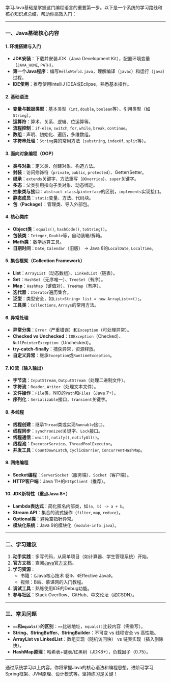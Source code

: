 学习Java基础是掌握这门编程语言的重要第一步。以下是一个系统的学习路线和核心知识点总结，帮助你高效入门：

---

### **一、Java基础核心内容**
#### **1. 环境搭建与入门**
- **JDK安装**：下载并安装JDK（Java Development Kit），配置环境变量（`JAVA_HOME`, `PATH`）。
- **第一个Java程序**：编写`HelloWorld.java`，理解编译（`javac`）和运行（`java`）过程。
- **IDE使用**：推荐使用IntelliJ IDEA或Eclipse，熟悉基本操作。

#### **2. 基础语法**
- **变量与数据类型**：基本类型（`int`, `double`, `boolean`等）、引用类型（如`String`）。
- **运算符**：算术、关系、逻辑、位运算等。
- **流程控制**：`if-else`, `switch`, `for`, `while`, `break`, `continue`。
- **数组**：声明、初始化、遍历，多维数组。
- **字符串处理**：`String`类的常用方法（`substring`, `indexOf`, `split`等）。

#### **3. 面向对象编程（OOP）**
- **类与对象**：定义类、创建对象、构造方法。
- **封装**：访问修饰符（`private`, `public`, `protected`）、Getter/Setter。
- **继承**：`extends`关键字、方法重写（`@Override`）、`super`关键字。
- **多态**：父类引用指向子类对象、动态绑定。
- **抽象类与接口**：`abstract class`与`interface`的区别，`implements`实现接口。
- **静态成员**：`static`变量、方法、代码块。
- **包（Package）**：管理类、导入外部包。

#### **4. 核心类库**
- **Object类**：`equals()`, `hashCode()`, `toString()`。
- **包装类**：`Integer`, `Double`等，自动装箱/拆箱。
- **Math类**：数学运算工具。
- **日期时间**：`Date`, `Calendar`（旧版） → Java 8的`LocalDate`, `LocalTime`。

#### **5. 集合框架（Collection Framework）**
- **List**：`ArrayList`（动态数组）、`LinkedList`（链表）。
- **Set**：`HashSet`（无序唯一）、`TreeSet`（有序）。
- **Map**：`HashMap`（键值对）、`TreeMap`（有序）。
- **迭代器**：`Iterator`遍历集合。
- **泛型**：类型安全，如`List<String> list = new ArrayList<>();`。
- **工具类**：`Collections`, `Arrays`的常用方法。

#### **6. 异常处理**
- **异常分类**：`Error`（严重错误）和`Exception`（可处理异常）。
- **Checked vs Unchecked**：`IOException`（Checked）、`NullPointerException`（Unchecked）。
- **try-catch-finally**：捕获异常，资源释放。
- **自定义异常**：继承`Exception`或`RuntimeException`。

#### **7. IO流（输入输出）**
- **字节流**：`InputStream`, `OutputStream`（处理二进制文件）。
- **字符流**：`Reader`, `Writer`（处理文本文件）。
- **文件操作**：`File`类，NIO的`Path`和`Files`（Java 7+）。
- **序列化**：`Serializable`接口，`transient`关键字。

#### **8. 多线程**
- **线程创建**：继承`Thread`类或实现`Runnable`接口。
- **线程同步**：`synchronized`关键字、`Lock`接口。
- **线程通信**：`wait()`, `notify()`, `notifyAll()`。
- **线程池**：`ExecutorService`、`ThreadPoolExecutor`。
- **并发工具**：`CountDownLatch`, `CyclicBarrier`, `ConcurrentHashMap`。

#### **9. 网络编程**
- **Socket编程**：`ServerSocket`（服务端）、`Socket`（客户端）。
- **HTTP客户端**：Java 11+的`HttpClient`（推荐）。

#### **10. JDK新特性（重点Java 8+）**
- **Lambda表达式**：简化匿名内部类，如`(a, b) -> a + b`。
- **Stream API**：集合的流式操作（`filter`, `map`, `reduce`）。
- **Optional类**：避免空指针异常。
- **模块化系统**：Java 9的模块化（`module-info.java`）。

---

### **二、学习建议**
1. **动手实践**：多写代码，从简单项目（如计算器、学生管理系统）开始。
2. **官方文档**：查阅[Java官方文档](https://docs.oracle.com/javase/)。
3. **学习资源**：
   - 书籍：《Java核心技术 卷Ⅰ》、《Effective Java》。
   - 视频：B站、慕课网的入门教程。
4. **调试工具**：熟练使用IDE的Debug功能。
5. **参与社区**：Stack Overflow、GitHub、中文论坛（如CSDN）。

---

### **三、常见问题**
- **`==`和`equals()`的区别**：`==`比较地址，`equals()`比较内容（需重写）。
- **String、StringBuffer、StringBuilder**：不可变 vs 线程安全 vs 高性能。
- **ArrayList vs LinkedList**：数组实现（随机访问快） vs 链表实现（插入删除快）。
- **HashMap原理**：哈希表+链表/红黑树（JDK8+），负载因子（0.75）。

---

通过系统学习以上内容，你将掌握Java的核心语法和编程思想。进阶可学习Spring框架、JVM原理、设计模式等。坚持练习是关键！